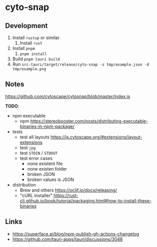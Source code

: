 # cyto-snap

## Development

1. Install `rustup` or similar
   1. Install `rust`
2. Install `pnpm`
   1. `pnpm install`
3. Build `pnpm tauri build`
4. Run `src-tauri/target/release/cyto-snap -s tmp/example.json -d tmp/example.png`

## Notes

https://github.com/cytoscape/cytosnap/blob/master/index.js

**TODO**:

- npm executable
  - npm https://stereobooster.com/posts/distributing-executable-binaries-in-npm-package/
- tests
  - test all layouts https://js.cytoscape.org/#extensions/layout-extensions
  - test `jpg`
  - test `STDIN` / `STDOUT`
  - test error cases
    - none existent file
    - none existen folder
    - broken JSON
    - broken values is JSON
- distribution
  - Brew and others https://oclif.io/docs/releasing/
  - "cURL installer" https://rust-cli.github.io/book/tutorial/packaging.html#how-to-install-these-binaries

## Links

- https://superface.ai/blog/npm-publish-gh-actions-changelog
- https://github.com/tauri-apps/tauri/discussions/3048
